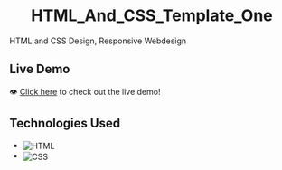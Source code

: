 <h1 align='center'>HTML_And_CSS_Template_One</h1>
HTML and CSS Design, Responsive Webdesign


## Live Demo
👁 [Click here](https://albaraaabushammala.github.io/HTML_And_CSS_Template_One/) to check out the live demo!

## Technologies Used
* <img src='imgs/readme-badges/html.svg' alt='HTML' valign='middle'>
* <img src='imgs/readme-badges/css.svg' alt='CSS' valign='middle'> 



